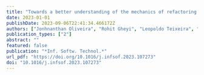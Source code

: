 ```yaml
---
title: "Towards a better understanding of the mechanics of refactoring detection tools"
date: 2023-01-01
publishDate: 2023-09-06T22:41:34.466172Z
authors: ["Jonhnanthan Oliveira", "Rohit Gheyi", "Leopoldo Teixeira", "Márcio Ribeiro", "Osmar Leandro", "Baldoino Fonseca"]
publication_types: ["2"]
abstract: ""
featured: false
publication: "*Inf. Softw. Technol.*"
url_pdf: "https://doi.org/10.1016/j.infsof.2023.107273"
doi: "10.1016/j.infsof.2023.107273"
---
```


